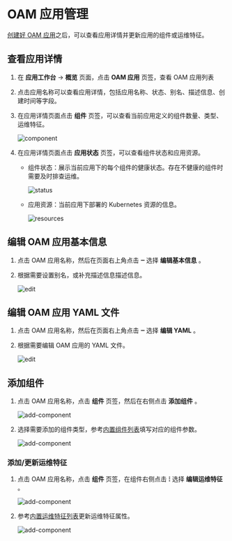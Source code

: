 # OAM 应用管理

[创建好 OAM 应用](create.md)之后，可以查看应用详情并更新应用的组件或运维特征。

## 查看应用详情

1. 在 __应用工作台__ -> __概览__ 页面，点击 __OAM 应用__ 页签，查看 OAM 应用列表
2. 点击应用名称可以查看应用详情，包括应用名称、状态、别名、描述信息、创建时间等字段。
3. 在应用详情页面点击 __组件__ 页签，可以查看当前应用定义的组件数量、类型、运维特征。

    ![component](https://docs.daocloud.io/daocloud-docs-images/docs/zh/docs/amamba/images/oam07.png)

4. 在应用详情页面点击 __应用状态__ 页签，可以查看组件状态和应用资源。

    - 组件状态：展示当前应用下的每个组件的健康状态。存在不健康的组件时需要及时排查运维。

        ![status](https://docs.daocloud.io/daocloud-docs-images/docs/zh/docs/amamba/images/oam08.png)

    - 应用资源：当前应用下部署的 Kubernetes 资源的信息。

        ![resources](https://docs.daocloud.io/daocloud-docs-images/docs/zh/docs/amamba/images/oam09.png)

## 编辑 OAM 应用基本信息

1. 点击 OAM 应用名称，然后在页面右上角点击 __ⵈ__ 选择 __编辑基本信息__ 。
2. 根据需要设置别名，或补充描述信息描述信息。

    ![edit](https://docs.daocloud.io/daocloud-docs-images/docs/zh/docs/amamba/images/oam10.png)

## 编辑 OAM 应用 YAML 文件

1. 点击 OAM 应用名称，然后在页面右上角点击 __ⵈ__ 选择 __编辑 YAML__ 。
2. 根据需要编辑 OAM 应用的 YAML 文件。

    ![edit](https://docs.daocloud.io/daocloud-docs-images/docs/zh/docs/amamba/images/oam11.png)

## 添加组件

1. 点击 OAM 应用名称，点击 __组件__ 页签，然后在右侧点击 __添加组件__ 。

    ![add-component](https://docs.daocloud.io/daocloud-docs-images/docs/zh/docs/amamba/images/oam12.png)

2. 选择需要添加的组件类型，参考[内置组件列表](https://kubevela.io/zh/docs/end-user/components/references)填写对应的组件参数。

    ![add-component](https://docs.daocloud.io/daocloud-docs-images/docs/zh/docs/amamba/images/oam13.png)

### 添加/更新运维特征

1. 点击 OAM 应用名称，点击 __组件__ 页签，在组件右侧点击 __ⵗ__ 选择 __编辑运维特征__ 。

    ![add-component](https://docs.daocloud.io/daocloud-docs-images/docs/zh/docs/amamba/images/oam14.png)

2. 参考[内置运维特征列表](https://kubevela.io/zh/docs/end-user/traits/references)更新运维特征属性。

    ![add-component](https://docs.daocloud.io/daocloud-docs-images/docs/zh/docs/amamba/images/oam15.png)
